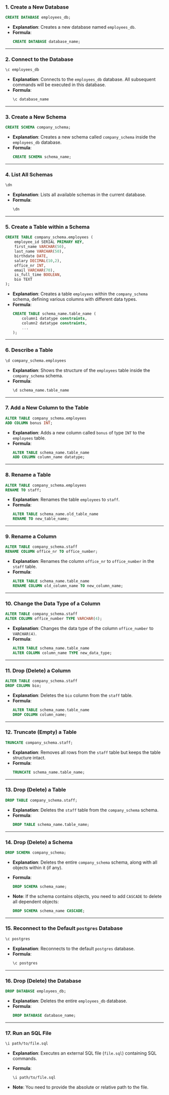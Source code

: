 

### 1. **Create a New Database**

```sql
CREATE DATABASE employees_db;
```

- **Explanation**: Creates a new database named `employees_db`.
- **Formula**:
  ```sql
  CREATE DATABASE database_name;
  ```

---

### 2. **Connect to the Database**

```sql
\c employees_db
```

- **Explanation**: Connects to the `employees_db` database. All subsequent commands will be executed in this database.
- **Formula**:
  ```bash
  \c database_name
  ```

---

### 3. **Create a New Schema**

```sql
CREATE SCHEMA company_schema;
```

- **Explanation**: Creates a new schema called `company_schema` inside the `employees_db` database.
- **Formula**:
  ```sql
  CREATE SCHEMA schema_name;
  ```

---

### 4. **List All Schemas**

```sql
\dn
```

- **Explanation**: Lists all available schemas in the current database.
- **Formula**:
  ```bash
  \dn
  ```

---

### 5. **Create a Table within a Schema**

```sql
CREATE TABLE company_schema.employees (
    employee_id SERIAL PRIMARY KEY,
    first_name VARCHAR(50),
    last_name VARCHAR(50),
    birthdate DATE,
    salary DECIMAL(10,2),
    office_nr INT,
    email VARCHAR(70),
    is_full_time BOOLEAN,
    bio TEXT
);
```

- **Explanation**: Creates a table `employees` within the `company_schema` schema, defining various columns with different data types.
- **Formula**:
  ```sql
  CREATE TABLE schema_name.table_name (
      column1 datatype constraints,
      column2 datatype constraints,
      ...
  );
  ```

---

### 6. **Describe a Table**

```sql
\d company_schema.employees
```

- **Explanation**: Shows the structure of the `employees` table inside the `company_schema` schema.
- **Formula**:
  ```bash
  \d schema_name.table_name
  ```

---

### 7. **Add a New Column to the Table**

```sql
ALTER TABLE company_schema.employees 
ADD COLUMN bonus INT;
```

- **Explanation**: Adds a new column called `bonus` of type `INT` to the `employees` table.
- **Formula**:
  ```sql
  ALTER TABLE schema_name.table_name
  ADD COLUMN column_name datatype;
  ```

---

### 8. **Rename a Table**

```sql
ALTER TABLE company_schema.employees 
RENAME TO staff;
```

- **Explanation**: Renames the table `employees` to `staff`.
- **Formula**:
  ```sql
  ALTER TABLE schema_name.old_table_name
  RENAME TO new_table_name;
  ```

---

### 9. **Rename a Column**

```sql
ALTER TABLE company_schema.staff 
RENAME COLUMN office_nr TO office_number;
```

- **Explanation**: Renames the column `office_nr` to `office_number` in the `staff` table.
- **Formula**:
  ```sql
  ALTER TABLE schema_name.table_name
  RENAME COLUMN old_column_name TO new_column_name;
  ```

---

### 10. **Change the Data Type of a Column**

```sql
ALTER TABLE company_schema.staff 
ALTER COLUMN office_number TYPE VARCHAR(4);
```

- **Explanation**: Changes the data type of the column `office_number` to `VARCHAR(4)`.
- **Formula**:
  ```sql
  ALTER TABLE schema_name.table_name
  ALTER COLUMN column_name TYPE new_data_type;
  ```

---

### 11. **Drop (Delete) a Column**

```sql
ALTER TABLE company_schema.staff 
DROP COLUMN bio;
```

- **Explanation**: Deletes the `bio` column from the `staff` table.
- **Formula**:
  ```sql
  ALTER TABLE schema_name.table_name
  DROP COLUMN column_name;
  ```

---

### 12. **Truncate (Empty) a Table**

```sql
TRUNCATE company_schema.staff;
```

- **Explanation**: Removes all rows from the `staff` table but keeps the table structure intact.
- **Formula**:
  ```sql
  TRUNCATE schema_name.table_name;
  ```

---

### 13. **Drop (Delete) a Table**

```sql
DROP TABLE company_schema.staff;
```

- **Explanation**: Deletes the `staff` table from the `company_schema` schema.
- **Formula**:
  ```sql
  DROP TABLE schema_name.table_name;
  ```

---

### 14. **Drop (Delete) a Schema**

```sql
DROP SCHEMA company_schema;
```

- **Explanation**: Deletes the entire `company_schema` schema, along with all objects within it (if any).
- **Formula**:
  ```sql
  DROP SCHEMA schema_name;
  ```

- **Note**: If the schema contains objects, you need to add `CASCADE` to delete all dependent objects:
  ```sql
  DROP SCHEMA schema_name CASCADE;
  ```

---

### 15. **Reconnect to the Default `postgres` Database**

```sql
\c postgres
```

- **Explanation**: Reconnects to the default `postgres` database.
- **Formula**:
  ```bash
  \c postgres
  ```

---

### 16. **Drop (Delete) the Database**

```sql
DROP DATABASE employees_db;
```

- **Explanation**: Deletes the entire `employees_db` database.
- **Formula**:
  ```sql
  DROP DATABASE database_name;
  ```

---

### 17. **Run an SQL File**

```bash
\i path/to/file.sql
```

- **Explanation**: Executes an external SQL file (`file.sql`) containing SQL commands.
- **Formula**:
  ```bash
  \i path/to/file.sql
  ```

- **Note**: You need to provide the absolute or relative path to the file.

